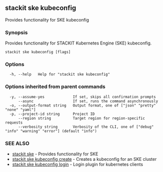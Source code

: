 ## stackit ske kubeconfig

Provides functionality for SKE kubeconfig

### Synopsis

Provides functionality for STACKIT Kubernetes Engine (SKE) kubeconfig.

```
stackit ske kubeconfig [flags]
```

### Options

```
  -h, --help   Help for "stackit ske kubeconfig"
```

### Options inherited from parent commands

```
  -y, --assume-yes             If set, skips all confirmation prompts
      --async                  If set, runs the command asynchronously
  -o, --output-format string   Output format, one of ["json" "pretty" "none" "yaml"]
  -p, --project-id string      Project ID
      --region string          Target region for region-specific requests
      --verbosity string       Verbosity of the CLI, one of ["debug" "info" "warning" "error"] (default "info")
```

### SEE ALSO

* [stackit ske](./stackit_ske.md)	 - Provides functionality for SKE
* [stackit ske kubeconfig create](./stackit_ske_kubeconfig_create.md)	 - Creates a kubeconfig for an SKE cluster
* [stackit ske kubeconfig login](./stackit_ske_kubeconfig_login.md)	 - Login plugin for kubernetes clients

